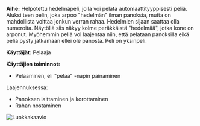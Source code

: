 **Aihe:** Helpotettu hedelmäpeli, jolla voi pelata automaattityyppisesti peliä. Aluksi teen pelin, joka arpoo "hedelmän" ilman panoksia, mutta on mahdollista voittaa jonkun verran rahaa. Hedelmien sijaan saattaa olla numeroita. Näytöllä siis näkyy kolme peräkkäistä "hedelmää", jotka kone on arponut. Myöhemmin peliä voi laajentaa niin, että pelataan panoksilla eikä peliä pysty jatkamaan ellei ole panosta. Peli on yksinpeli.

**Käyttäjät:** Pelaaja

**Käyttäjien toiminnot:** 

- Pelaaminen, eli "pelaa" -napin painaminen

Laajennuksessa:

- Panoksen laittaminen ja korottaminen
- Rahan nostaminen

![Luokkakaavio](/Users/maria/Hedelmapeli/Dokumentaatio/luokkakaavio.jpg)
